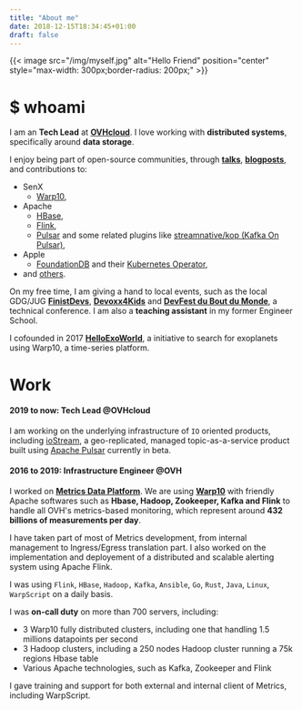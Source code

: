```yaml
---
title: "About me"
date: 2018-12-15T18:34:45+01:00
draft: false
---
```


{{< image src="/img/myself.jpg" alt="Hello Friend" position="center" style="max-width: 300px;border-radius: 200px;" >}}

# $ whoami

I am an **Tech Lead** at **[OVHcloud](https://www.ovhcloud.com)**. I love working with **distributed systems**, specifically around **data storage**.

I enjoy being part of open-source communities, through **[talks](/talks)**, **[blogposts](/posts)**, and contributions to:

* SenX
    * [Warp10](https://github.com/senx/warp10-platform/commits?author=PierreZ),
* Apache
    * [HBase](https://github.com/apache/hbase/commits/master?author=PierreZ),
    * [Flink](https://github.com/apache/flink/commits/master?author=PierreZ),
    * [Pulsar](https://github.com/apache/pulsar/commits/master?author=PierreZ) and some related plugins like [streamnative/kop (Kafka On Pulsar)](https://github.com/streamnative/kop/commits/master?author=PierreZ),
* Apple
    * [FoundationDB](https://github.com/apple/foundationdb/commits/master?author=PierreZ) and their [Kubernetes Operator](https://github.com/FoundationDB/fdb-kubernetes-operator/commits/master?author=PierreZ),
* and [others](https://github.com/PierreZ/).

On my free time, I am giving a hand to local events, such as the local GDG/JUG **[FinistDevs](https://finistdevs.org/)**, **[Devoxx4Kids](https://twitter.com/devoxx4kidsbes)** and **[DevFest du Bout du Monde](https://devfest.duboutdumonde.bzh/)**, a technical conference. I am also a **teaching assistant** in my former Engineer School.

I cofounded in 2017 **[HelloExoWorld](https://helloexo.world/)**, a initiative to search for exoplanets using Warp10, a time-series platform.

# Work

#### 2019 to now: Tech Lead @OVHcloud

I am working on the underlying infrastructure of `IO` oriented products, including [ioStream](https://labs.ovh.com/iostream), a geo-replicated, managed topic-as-a-service product built using [Apache Pulsar](https://pulsar.apache.org) currently in beta.

#### 2016 to 2019: Infrastructure Engineer @OVH

I worked on **[Metrics Data Platform](https://www.ovh.com/fr/data-platforms/metrics/)**. We are using **[Warp10](http://www.warp10.io/)** with friendly Apache softwares such as **Hbase, Hadoop, Zookeeper, Kafka and Flink** to handle all OVH's metrics-based monitoring, which represent around **432 billions of measurements per day**.

I have taken part of most of Metrics development, from internal management to Ingress/Egress translation part. I also worked on the implementation and deployement of a distributed and scalable alerting system using Apache Flink.

I was using `Flink`, `HBase`, `Hadoop,` `Kafka`, `Ansible`, `Go`, `Rust`, `Java`, `Linux`, `WarpScript` on a daily basis.

I was **on-call duty** on more than 700 servers, including:

* 3 Warp10 fully distributed clusters, including one that handling 1.5 millions datapoints per second
* 3 Hadoop clusters, including a 250 nodes Hadoop cluster running a 75k regions Hbase table
* Various Apache technologies, such as Kafka, Zookeeper and Flink

I gave training and support for both external and internal client of Metrics, including WarpScript.